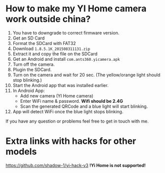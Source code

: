 # How to make my YI Home camera work outside china?

1. You have to downgrade to correct firmware version.
2. Get an SD Card
3. Format the SDCard with FAT32
4. Download `1.8.5.1K_201508311131.zip`
5. Extract it and copy the file on the SDCard
6. Get an Android and install `com.ants360.yicamera.apk`
7. Turn off the camera.
8. Plugin the SDCard.
9. Turn on the camera and wait for 20 sec. (The yellow/orange light should stop blinking.)
10. Start the Android app that was installed earlier.
11. In Android App:
    - Add new camera (YI Home camera)
    - Enter WiFi name & password. __Wifi should be 2.4G__
    - Scan the generated QRCode and a blue light will start blinking.
12. App will detect WiFi once the blue light stops blinking.

If you have any question or problems feel free to get in touch with me.

# Extra links with hacks for other models

https://github.com/shadow-1/yi-hack-v3 __!Yi Home is not supported!__